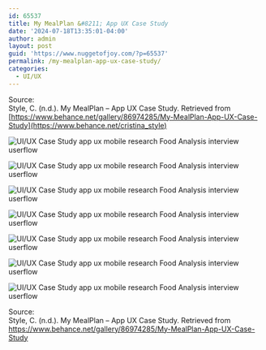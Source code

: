```yaml
---
id: 65537
title: My MealPlan &#8211; App UX Case Study
date: '2024-07-18T13:35:01-04:00'
author: admin
layout: post
guid: 'https://www.nuggetofjoy.com/?p=65537'
permalink: /my-mealplan-app-ux-case-study/
categories:
  - UI/UX
---
```


Source:  
Style, C. (n.d.). My MealPlan – App UX Case Study. Retrieved from [https://www.behance.net/gallery/86974285/My-MealPlan-App-UX-Case-Study](https://www.behance.net/cristina_style)

![UI/UX Case Study app ux mobile research Food  Analysis interview userflow](https://mir-s3-cdn-cf.behance.net/project_modules/1400/d9445886974285.5da99cc74ca8e.png)

![UI/UX Case Study app ux mobile research Food  Analysis interview userflow](https://mir-s3-cdn-cf.behance.net/project_modules/1400/2a74ae86974285.5da99cc74d229.png)

![UI/UX Case Study app ux mobile research Food  Analysis interview userflow](https://mir-s3-cdn-cf.behance.net/project_modules/1400/b7735186974285.5da99cc74bb34.png)

![UI/UX Case Study app ux mobile research Food  Analysis interview userflow](https://mir-s3-cdn-cf.behance.net/project_modules/1400/59411286974285.5da99cc74c304.png)

![UI/UX Case Study app ux mobile research Food  Analysis interview userflow](https://mir-s3-cdn-cf.behance.net/project_modules/1400/db7ecd86974285.5da9aa1def6f7.png)

![UI/UX Case Study app ux mobile research Food  Analysis interview userflow](https://mir-s3-cdn-cf.behance.net/project_modules/1400/c62a2786974285.5da9aa1defd72.png)

![UI/UX Case Study app ux mobile research Food  Analysis interview userflow](https://mir-s3-cdn-cf.behance.net/project_modules/1400/d7dd3086974285.5da9aa1def017.png)

Source:  
Style, C. (n.d.). My MealPlan – App UX Case Study. Retrieved from https://www.behance.net/gallery/86974285/My-MealPlan-App-UX-Case-Study

  
